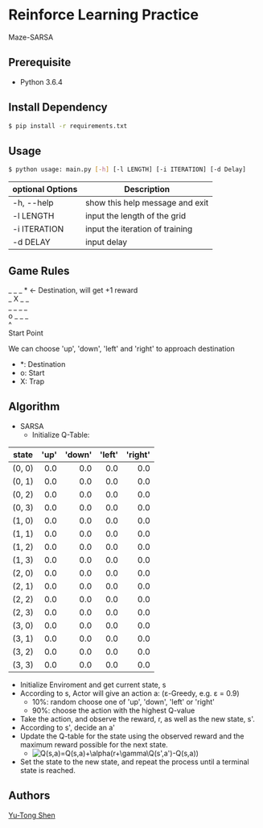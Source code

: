 # Reinforce Learning Practice
Maze-SARSA

## Prerequisite
- Python 3.6.4

## Install Dependency
```sh
$ pip install -r requirements.txt
```

## Usage
```sh
$ python usage: main.py [-h] [-l LENGTH] [-i ITERATION] [-d Delay]
```

| optional Options           | Description                                    |
| ---                        | ---                                            |
| -h, --help                 | show this help message and exit                |
| -l LENGTH                  | input the length of the grid                   |
| -i ITERATION               | input the iteration of training                |
| -d DELAY                   | input delay                                    |


## Game Rules

\_ \_ \_ \* <- Destination, will get +1 reward <br>
\_ X \_ \_<br>
\_ \_ \_ \_<br>
o \_ \_ \_<br>
^<br>
Start Point<br>

We can choose 'up', 'down', 'left' and 'right' to approach destination

- \*: Destination
- o: Start
- X: Trap

## Algorithm
- SARSA
  - Initialize Q-Table:

| state  | 'up'    | 'down'  | 'left'  | 'right' |
| ---    | ---:    | ---:    | ---:    | ---:    |
| (0, 0) |     0.0 |     0.0 |     0.0 |     0.0 |
| (0, 1) |     0.0 |     0.0 |     0.0 |     0.0 |
| (0, 2) |     0.0 |     0.0 |     0.0 |     0.0 |
| (0, 3) |     0.0 |     0.0 |     0.0 |     0.0 |
| (1, 0) |     0.0 |     0.0 |     0.0 |     0.0 |
| (1, 1) |     0.0 |     0.0 |     0.0 |     0.0 |
| (1, 2) |     0.0 |     0.0 |     0.0 |     0.0 |
| (1, 3) |     0.0 |     0.0 |     0.0 |     0.0 |
| (2, 0) |     0.0 |     0.0 |     0.0 |     0.0 |
| (2, 1) |     0.0 |     0.0 |     0.0 |     0.0 |
| (2, 2) |     0.0 |     0.0 |     0.0 |     0.0 |
| (2, 3) |     0.0 |     0.0 |     0.0 |     0.0 |
| (3, 0) |     0.0 |     0.0 |     0.0 |     0.0 |
| (3, 1) |     0.0 |     0.0 |     0.0 |     0.0 |
| (3, 2) |     0.0 |     0.0 |     0.0 |     0.0 |
| (3, 3) |     0.0 |     0.0 |     0.0 |     0.0 |

  - Initialize Enviroment and get current state, s
  - According to s, Actor will give an action a: (ε-Greedy, e.g. ε = 0.9)
    - 10%: random choose one of 'up', 'down', 'left' or 'right'
    - 90%: choose the action with the highest Q-value
  - Take the action, and observe the reward, r, as well as the new state, s'.
  - According to s', decide an a'
  - Update the Q-table for the state using the observed reward and the maximum reward possible for the next state.
    - ![Q(s,a)=Q(s,a)+\alpha(r+\gamma\Q(s',a')-Q(s,a))](https://latex.codecogs.com/svg.latex?Q%28s,a%29=Q%28s,a%29+\alpha%28r+\gamma%20Q%28s%27,a%27%29-Q%28s,a%29%29)
  - Set the state to the new state, and repeat the process until a terminal state is reached.

<!--
## Performance
### 4 * 4 Grid

- Training

| Episode |   0 |  1  |   2 |   3 |   4 |   5 |   6 |   7 |   8 |   9 |  10 |  11 |  12 |  13 |  14 |  15 |  16 |  17 |  18 |  19 |
| ---     | ---:| ---:| ---:| ---:| ---:| ---:| ---:| ---:| ---:| ---:| ---:| ---:| ---:| ---:| ---:| ---:| ---:| ---:| ---:| ---:|
| Step    |  43 | 99  |  60 |  41 |  30 |  23 |  12 |  28 |   6 |   6 |  10 |   6 |   8 |   6 |   6 |   6 |   7 |  11 |  6 |   6 |

- Q-Table
     
| state  | 'up'     | 'down'       | 'left'       | 'right'      |
| ---    | ---:     | ---:         | ---:         | ---:         |
| (0, 0) | 0.000002 | 6.561000e-06 | 2.131669e-06 | 4.287023e-05 |
| (0, 1) | 0.000091 | 6.541390e-04 | 5.867699e-06 | 3.249000e-02 |
| (0, 2) | 0.039051 | 8.100000e-04 | 8.100000e-04 | 3.439000e-01 |
| (0, 3) | 0.000000 | 0.000000e+00 | 0.000000e+00 | 0.000000e+00 |
| (1, 0) | 0.000002 | 5.904900e-07 | 1.246590e-05 | 3.055969e-03 |
| (1, 1) | 0.001654 | 3.490452e-05 | 3.018060e-05 | 1.744149e-01 |
| (1, 2) | 0.039780 | 7.900173e-04 | 5.147395e-03 | 4.045116e-01 |
| (1, 3) | 0.814698 | 2.195100e-03 | 8.580411e-03 | 3.249000e-02 |
| (2, 0) | 0.000012 | 0.000000e+00 | 5.904900e-07 | 2.681199e-04 |
| (2, 1) | 0.062038 | 1.254579e-05 | 5.904900e-07 | 1.385100e-04 |
| (2, 2) | 0.000810 | 3.431403e-05 | 2.203318e-04 | 1.389849e-02 |
| (2, 3) | 0.150792 | 1.975590e-04 | 7.290000e-05 | 2.195100e-03 |
| (3, 0) | 0.000001 | 1.816146e-06 | 1.396565e-06 | 4.158873e-03 |
| (3, 1) | 0.017853 | 6.348465e-04 | 9.121653e-07 | 2.827266e-07 |
| (3, 2) | 0.000251 | 0.000000e+00 | 3.141407e-06 | 0.000000e+00 |
| (3, 3) | 0.010342 | 0.000000e+00 | 0.000000e+00 | 1.975590e-04 |

## Related Link
- [nbviewer]()
-->

## Authors
[Yu-Tong Shen](https://github.com/yutongshen/)
